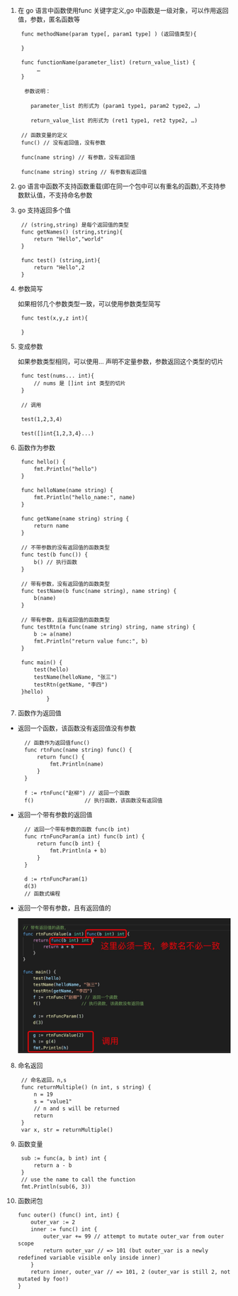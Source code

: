 1. 在 go 语言中函数使用func 关键字定义,go 中函数是一级对象，可以作用返回值，参数，匿名函数等

        func methodName(param type[, param1 type] ) (返回值类型){

        }

        func functionName(parameter_list) (return_value_list) {
             …
        }

         参数说明：

           parameter_list 的形式为 (param1 type1, param2 type2, …)

           return_value_list 的形式为 (ret1 type1, ret2 type2, …)

        // 函数变量的定义
        func() // 没有返回值，没有参数

        func(name string) // 有参数，没有返回值

        func(name string) string // 有参数有返回值

2. go 语言中函数不支持函数重载(即在同一个包中可以有重名的函数),不支持参数默认值，不支持命名参数

3. go 支持返回多个值

        // (string,string) 是每个返回值的类型
        func getNames() (string,string){
            return "Hello","world"
        }

        func test() (string,int){
            return "Hello",2
        }

4. 参数简写

    如果相邻几个参数类型一致，可以使用参数类型简写

        func test(x,y,z int){

        }

5. 变成参数

   如果参数类型相同，可以使用... 声明不定量参数，参数返回这个类型的切片

        func test(nums... int){
            // nums 是 []int int 类型的切片
        }

        // 调用

        test(1,2,3,4)

        test([]int{1,2,3,4}...)

6. 函数作为参数

        func hello() {
            fmt.Println("hello")
        }

        func helloName(name string) {
            fmt.Println("hello_name:", name)
        }

        func getName(name string) string {
            return name
        }

        // 不带参数的没有返回值的函数类型
        func test(b func()) {
            b() // 执行函数
        }

        // 带有参数，没有返回值的函数类型
        func testName(b func(name string), name string) {
            b(name)
        }

        // 带有参数，且有返回值的函数类型
        func testRtn(a func(name string) string, name string) {
            b := a(name)
            fmt.Println("return value func:", b)
        }

        func main() {
            test(hello)
            testName(helloName, "张三")
            testRtn(getName, "李四")
        }hello)
                }

7. 函数作为返回值

+ 返回一个函数，该函数没有返回值没有参数

        // 函数作为返回值func()
        func rtnFunc(name string) func() {
            return func() {
                fmt.Println(name)
            }
        }

        f := rtnFunc("赵柳") // 返回一个函数
	    f()                // 执行函数，该函数没有返回值

+ 返回一个带有参数的返回值

        // 返回一个带有参数的函数 func(b int)
        func rtnFuncParam(a int) func(b int) {
            return func(b int) {
                fmt.Println(a + b)
            }
        }

        d := rtnFuncParam(1)
	    d(3)
        // 函数式编程

+ 返回一个带有参数，且有返回值的

     ![avatar](../../assets/func.jpg)

8. 命名返回

        // 命名返回，n,s 
        func returnMultiple() (n int, s string) {
            n = 19
            s = "value1"
            // n and s will be returned
            return
        }
        var x, str = returnMultiple()

9. 函数变量

        sub := func(a, b int) int {
            return a - b
        }
        // use the name to call the function
        fmt.Println(sub(6, 3))

10. 函数闭包

        func outer() (func() int, int) {
            outer_var := 2
            inner := func() int {
                outer_var += 99 // attempt to mutate outer_var from outer scope
                return outer_var // => 101 (but outer_var is a newly redefined variable visible only inside inner)
            }
            return inner, outer_var // => 101, 2 (outer_var is still 2, not mutated by foo!)
        }